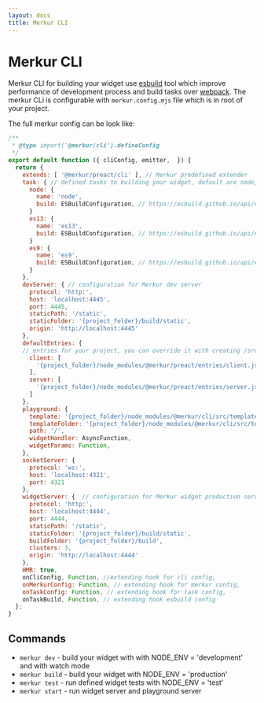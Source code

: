 ```yaml
---
layout: docs
title: Merkur CLI
---
```


# Merkur CLI

Merkur CLI for building your widget use [esbuild](https://esbuild.github.io/) tool which improve performance of development process and build tasks over [webpack](https://webpack.js.org/). The merkur CLi is configurable with `merkur.config.mjs` file which is in root of your project.

The full merkur config can be look like:

```javascript
/**
 * @type import('@merkur/cli').defineConfig
 */
export default function ({ cliConfig, emitter,  }) {
  return {
    extends: [ '@merkur/preact/cli' ], // Merkur predefined extender
    task: { // defined tasks to building your widget, default are node, es13 and es9
      node: {
        name: 'node',
        build: ESBuildConfiguration, // https://esbuild.github.io/api/#build
      }
      es13: {
        name: 'es13',
        build: ESBuildConfiguration, // https://esbuild.github.io/api/#build
      }
      es9: {
        name: 'es9',
        build: ESBuildConfiguration, // https://esbuild.github.io/api/#build
      }
    },
    devServer: { // configuration for Merkur dev server
      protocol: 'http:',
      host: 'localhost:4445',
      port: 4445,
      staticPath: '/static',
      staticFolder: '{project_folder}/build/static',
      origin: 'http://localhost:4445'
    },
    defaultEntries: {
    // entries for your project, you can override it with creating /src/entries/{client|server.js} file
      client: [
        '{project_folder}/node_modules/@merkur/preact/entries/client.js'
      ],
      server: [
        '{project_folder}/node_modules/@merkur/preact/entries/server.js'
      ]
    },
    playground: {
      template: '{project_folder}/node_modules/@merkur/cli/src/templates/playground.ejs',
      templateFolder: '{project_folder}/node_modules/@merkur/cli/src/templates',
      path: '/',
      widgetHandler: AsyncFunction,
      widgetParams: Function,
    },
    socketServer: { 
      protocol: 'ws:',
      host: 'localhost:4321',
      port: 4321
    },
    widgetServer: {  // configuration for Merkur widget production server
      protocol: 'http:',
      host: 'localhost:4444',
      port: 4444,
      staticPath: '/static',
      staticFolder: '{project_folder}/build/static',
      buildFolder: '{project_folder}/build',
      clusters: 3,
      origin: 'http://localhost:4444'
    },
    HMR: true,
    onCliConfig, Function, //extending hook for cli config,
    onMerkurConfig: Function, // extending hook for merkur config,
    onTaskConfig: Function, // extending hook for task config,
    onTaskBuild, Function, // extending hook esbuild config
  };
}
```

## Commands

- `merkur dev` - build your widget with with NODE_ENV = 'development' and with watch mode
- `merkur build` - build your widget with NODE_ENV = 'production'
- `merkur test` - run defined widget tests with NODE_ENV = 'test'
- `merkur start` - run widget server and playground server